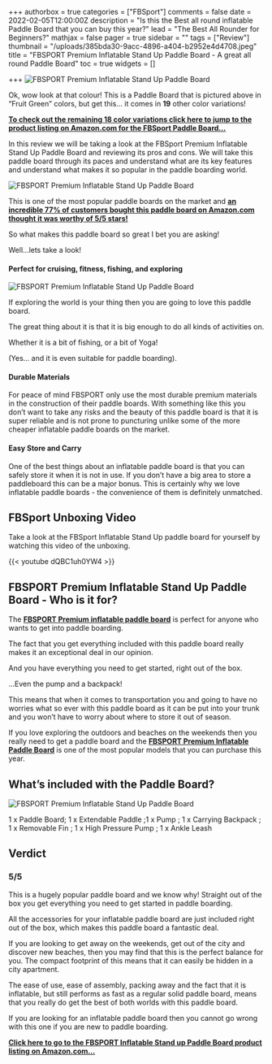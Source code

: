 +++
authorbox = true
categories = ["FBSport"]
comments = false
date = 2022-02-05T12:00:00Z
description = "Is this the Best all round inflatable Paddle Board that you can buy this year?"
lead = "The Best All Rounder for Beginners?"
mathjax = false
pager = true
sidebar = ""
tags = ["Review"]
thumbnail = "/uploads/385bda30-9acc-4896-a404-b2952e4d4708.jpeg"
title = "FBSPORT Premium Inflatable Stand Up Paddle Board - A great all round Paddle Board"
toc = true
widgets = []

+++
![FBSPORT Premium Inflatable Stand Up Paddle Board](/uploads/7fbc144e-fe7b-4245-9741-33bfe59ffc73.jpeg "FBSPORT Premium Inflatable Stand Up Paddle Board")

Ok, wow look at that colour! This is a Paddle Board that is pictured above in “Fruit Green” colors, but get this… it comes in **19** other color variations!

[**To check out the remaining 18 color variations click here to jump to the product listing on Amazon.com for the FBSport Paddle Board…**](https://www.amazon.com/FBSPORT-Premium-Inflatable-Accessories-Non-Slip/dp/B097H7XCWV?pd_rd_i=B07QVJTF39&th=1&linkCode=ll1&tag=paddleboardmaster-20&linkId=7f42637b613c5e8c16b388b07299d088&language=en_US&ref_=as_li_ss_tl)

In this review we will be taking a look at the FBSport Premium Inflatable Stand Up Paddle Board and reviewing its pros and cons.  We will take this paddle board through its paces and understand what are its key features and understand what makes it so popular in the paddle boarding world.

![FBSPORT Premium Inflatable Stand Up Paddle Board](/uploads/eaba5f90-f7b3-4a96-91bf-74e551794d3d.jpeg "FBSPORT Premium Inflatable Stand Up Paddle Board")

This is one of the most popular paddle boards on the market and [**an incredible 77% of customers bought this paddle board on Amazon.com thought it was worthy of 5/5 stars!**](https://www.amazon.com/FBSPORT-Premium-Inflatable-Accessories-Non-Slip/dp/B097H7XCWV?pd_rd_i=B07QVJTF39&th=1&linkCode=ll1&tag=paddleboardmaster-20&linkId=7f42637b613c5e8c16b388b07299d088&language=en_US&ref_=as_li_ss_tl)

So what makes this paddle board so great I bet you are asking!

Well…lets take a look!

#### Perfect for cruising, fitness, fishing, and exploring

![FBSPORT Premium Inflatable Stand Up Paddle Board](/uploads/97cd4cb8-7255-42d9-98ea-cd75e09e6c29.jpeg "FBSPORT Premium Inflatable Stand Up Paddle Board")

If exploring the world is your thing then you are going to love this paddle board.

The great thing about it is that it is big enough to do all kinds of activities on.

Whether it is a bit of fishing, or a bit of Yoga!

(Yes… and it is even suitable for paddle boarding).

#### Durable Materials

For peace of mind FBSPORT only use the most durable premium materials in the construction of their paddle boards.  With something like this you don’t want to take any risks and the beauty of this paddle board is that it is super reliable and is not prone to puncturing unlike some of the more cheaper inflatable paddle boards on the market.

#### Easy Store and Carry

One of the best things about an inflatable paddle board is that you can safely store it when it is not in use.  If you don’t have a big area to store a paddleboard this can be a major bonus.  This is certainly why we love inflatable paddle boards - the convenience of them is definitely unmatched.

## FBSport Unboxing Video 

Take a look at the FBSport Inflatable Stand Up paddle board for yourself by watching this video of the unboxing.

{{< youtube dQBC1uh0YW4 >}}

## FBSPORT Premium Inflatable Stand Up Paddle Board - Who is it for?

The [**FBSPORT Premium inflatable paddle board**](https://www.amazon.com/FBSPORT-Premium-Inflatable-Accessories-Non-Slip/dp/B097H7XCWV?pd_rd_i=B07QVJTF39&th=1&linkCode=ll1&tag=paddleboardmaster-20&linkId=7f42637b613c5e8c16b388b07299d088&language=en_US&ref_=as_li_ss_tl) is perfect for anyone who wants to get into paddle boarding.

The fact that you get everything included with this paddle board really makes it an exceptional deal in our opinion.

And you have everything you need to get started, right out of the box.

…Even the pump and a backpack!

This means that when it comes to transportation you and going to have no worries what so ever with this paddle board as it can be put into your trunk and you won’t have to worry about where to store it out of season.

If you love exploring the outdoors and beaches on the weekends then you really need to get a paddle board and  the [**FBSPORT Premium Inflatable Paddle Board**](https://www.amazon.com/FBSPORT-Premium-Inflatable-Accessories-Non-Slip/dp/B097H7XCWV?pd_rd_i=B07QVJTF39&th=1&linkCode=ll1&tag=paddleboardmaster-20&linkId=7f42637b613c5e8c16b388b07299d088&language=en_US&ref_=as_li_ss_tl) is one of the most popular models that you can purchase this year.

## What’s included with the Paddle Board?

![FBSPORT Premium Inflatable Stand Up Paddle Board](/uploads/fff947b3-8d89-43f7-b9d7-d373b010f2ad.jpeg "FBSPORT Premium Inflatable Stand Up Paddle Board")

1 x Paddle Board; 1 x Extendable Paddle ;1 x Pump ; 1 x Carrying Backpack ; 1 x Removable Fin ; 1 x High Pressure Pump ; 1 x Ankle Leash

## Verdict

### 5/5

This is a hugely popular paddle board and we know why!  Straight out of the box you get everything you need to get started in paddle boarding.

All the accessories for your inflatable paddle board are just included right out of the box, which makes this paddle board a fantastic deal.

If you are looking to get away on the weekends, get out of the city and discover new beaches, then you may find that this is the perfect balance for you.  The compact footprint of this means that it can easily be hidden in a city apartment.

The ease of use, ease of assembly, packing away and the fact that it is inflatable, but still performs as fast as a regular solid paddle board, means that you really do get the best of both worlds with this paddle board.

If you are looking for an inflatable paddle board then you cannot go wrong with this one if you are new to paddle boarding.

[**Click here to go to the FBSPORT Inflatable Stand up Paddle Board product listing on Amazon.com…**](https://www.amazon.com/FBSPORT-Premium-Inflatable-Accessories-Non-Slip/dp/B097H7XCWV?pd_rd_i=B07QVJTF39&th=1&linkCode=ll1&tag=paddleboardmaster-20&linkId=7f42637b613c5e8c16b388b07299d088&language=en_US&ref_=as_li_ss_tl)